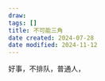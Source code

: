 ```yaml
---
draw:
tags: []
title: 不可能三角
date created: 2024-07-28
date modified: 2024-11-12
---
```


好事，不排队，普通人，
